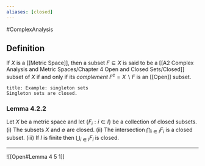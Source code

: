 ```yaml
---
aliases: [closed]
---
```

#ComplexAnalysis 

## Definition
If $X$ is a [[Metric Space]], then a subset $F \subseteq X$ is said to be a [[A2 Complex Analysis and Metric Spaces/Chapter 4 Open and Closed Sets/Closed]] subset of $X$ if and only if its *complement* $F^{c}=X \backslash F$ is an [[Open]] subset.
```ad-example
title: Example: singleton sets
Singleton sets are closed.
```

### Lemma 4.2.2
Let $X$ be a metric space and let $\left\{F_{i}: i \in I\right\}$ be a collection of closed subsets.
(i) The subsets $X$ and $\emptyset$ are closed.
(ii) The intersection $\bigcap_{i \in I} F_{i}$ is a closed subset.
(iii) If $I$ is finite then $\bigcup_{i \in I} F_{i}$ is closed.

---
![[Open#Lemma 4 5 1]]